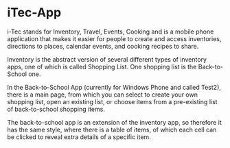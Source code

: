 iTec-App
========
i-Tec stands for Inventory, Travel, Events, Cooking and is a mobile phone application that makes it easier for people to create and access inventories, directions to places, calendar events, and cooking recipes to share. 

Inventory is the abstract version of several different types of inventory apps, one of which is called Shopping List. One shopping list is the Back-to-School one. 

In the Back-to-School App (currently for Windows Phone and called Test2), there is a main page, from which you can select to create your own shopping list, open an existing list, or choose items from a pre-existing list of back-to-school shopping items.

The back-to-school app is an extension of the inventory app, so therefore it has the same style, where there is a table of items, of which each cell can be clicked to reveal extra details of a specific item.
